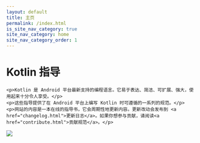 ```yaml
---
layout: default
title: 主页
permalink: /index.html
is_site_nav_category: true
site_nav_category: home
site_nav_category_order: 1
---
```


<div class="mdl-grid docs-content-wrapper mdl-grid--no-spacing">
  <div class="mdl-cell mdl-cell--6-col">
    <h1>Kotlin 指导</h1>

    <p>Kotlin 是 Android 平台最新支持的编程语言。它易于表达、简洁、可扩展、强大，使用起来十分令人享受。</p>
    <p>这些指导提供了在 Android 平台上编写 Kotlin 时可遵循的一系列的规范。</p>
    <p>网站的内容是一本在线的指导书，它会周期性地更新内容。更新改动会发布到 <a href="changelog.html">更新日志</a>。如果你想参与贡献，请阅读<a href="contribute.html">贡献规范</a>。</p>
  </div>

  <div class="mdl-cell mdl-cell--6-col">
      <img src="https://android.github.io/kotlin-guides/assets/home.png"/>
  </div>
</div>
